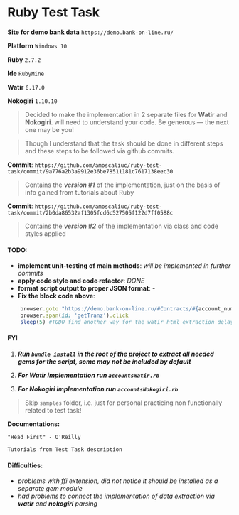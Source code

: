 # Ruby Test Task

**Site for demo bank data** `https://demo.bank-on-line.ru/`

**Platform** `Windows 10`

**Ruby** `2.7.2`

**Ide** `RubyMine`

**Watir** `6.17.0`

**Nokogiri** `1.10.10`


> Decided to make the implementation in 2 separate files for **Watir** and **Nokogiri**.
> will need to understand your code. Be generous — the next one may be you!

>Though I understand that the task should be done in different steps and these steps to be followed via github commits.


**Commit**: `https://github.com/amoscaliuc/ruby-test-task/commit/9a776a2b3a9912e36be78511181c7617138eec30`
> Contains the _**version #1**_ of the implementation, just on the basis of info gained from tutorials about Ruby

**Commit**: `https://github.com/amoscaliuc/ruby-test-task/commit/2b0da86532af1305fcd6c527505f122d7ff0588c`
> Contains the _**version #2**_ of the implementation via class and code styles applied

#### TODO:
* **implement unit-testing of main methods**: _will be implemented in further commits_
* **~~apply code style and code refactor~~**: _DONE_
* **format script output to proper JSON format**: -
* **Fix the block code above**: 
```ruby 
    browser.goto "https://demo.bank-on-line.ru/#Contracts/#{account_number}/Transactions"
    browser.span(id: 'getTranz').click
    sleep(5) #TODO find another way for the watir html extraction delay
```

#### FYI
1. **_Run `bundle install` in the root of the project to extract all needed gems for the script, some may not be included by default_**

2. **_For Watir implementation run `accountsWatir.rb`_**

3. **_For Nokogiri implementation run `accountsNokogiri.rb`_**

> Skip `samples` folder, i.e. just for personal practicing non functionally related to test task!

**Documentations:**

`"Head First" - O'Reilly`
 
`Tutorials from Test Task description`
 
 #### Difficulties:
 * _problems with ffi extension, did not notice it should be installed as a separate gem module_
 * _had problems to connect the implementation of data extraction via **watir** and **nokogiri** parsing_